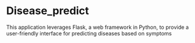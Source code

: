 # Disease_predict 
This application leverages Flask, a web framework in Python, to provide a user-friendly interface for predicting diseases based on symptoms
